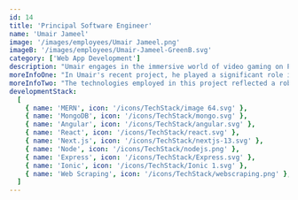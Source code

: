 ```yaml
---
id: 14
title: 'Principal Software Engineer'
name: 'Umair Jameel'
image: '/images/employees/Umair Jameel.png'
imageB: '/images/employees/Umair-Jameel-GreenB.svg'
category: ['Web App Development']
description: "Umair engages in the immersive world of video gaming on PC and PlayStation. Beyond gaming, Umair is a prolific creator, sharing programming tutorials on his two YouTube channels. His dedication has earned him a Silver Play Button from YouTube, recognizing his achievement of surpassing 100K subscribers on one of the channels. Umair's interests extend to real-life documentaries, and his self-driven learning journey includes crafting 2D mobile games, developing window store apps using C#, creating a 3D racing game, and mastering skills in video/photo editing and graphic designing."
moreInfoOne: "In Umair's recent project, he played a significant role in the development of an e-commerce website. This platform is tailored for individuals residing in Albania with an interest in children's accessories. Umair's role encompassed effective communication with the client during standups, direct involvement in the development process, and taking the lead in guiding other developers through their tasks, providing technical assistance as needed."
moreInfoTwo: "The technologies employed in this project reflected a robust tech stack, including Shopify for e-commerce functionality, Remix and React for front-end development, Tailwind for styling, and GraphQL for efficient data querying. Umair's collaborative efforts and technical leadership contributed to the successful creation of the platform, offering a tailored online shopping experience for the target audience."
developmentStack:
  [
    { name: 'MERN', icon: '/icons/TechStack/image 64.svg' },
    { name: 'MongoDB', icon: '/icons/TechStack/mongo.svg' },
    { name: 'Angular', icon: '/icons/TechStack/angular.svg' },
    { name: 'React', icon: '/icons/TechStack/react.svg' },
    { name: 'Next.js', icon: '/icons/TechStack/nextjs-13.svg' },
    { name: 'Node', icon: '/icons/TechStack/nodejs.png' },
    { name: 'Express', icon: '/icons/TechStack/Express.svg' },
    { name: 'Ionic', icon: '/icons/TechStack/Ionic 1.svg' },
    { name: 'Web Scraping', icon: '/icons/TechStack/webscraping.png' },
  ]
---
```

